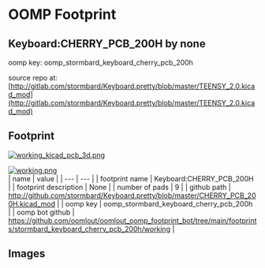 # OOMP Footprint  
## Keyboard:CHERRY_PCB_200H  by none  
  
oomp key: oomp_stormbard_keyboard_cherry_pcb_200h  
  
source repo at: [http://gitlab.com/stormbard/Keyboard.pretty/blob/master/TEENSY_2.0.kicad_mod](http://gitlab.com/stormbard/Keyboard.pretty/blob/master/TEENSY_2.0.kicad_mod)  
## Footprint  
  
[![working_kicad_pcb_3d.png](working_kicad_pcb_3d_600.png)](working_kicad_pcb_3d.png)  
  
[![working.png](working_600.png)](working.png)  
| name | value | 
| --- | --- | 
| footprint name | Keyboard:CHERRY_PCB_200H | 
| footprint description | None | 
| number of pads | 9 | 
| github path | http://github.com/stormbard/Keyboard.pretty/blob/master/CHERRY_PCB_200H.kicad_mod | 
| oomp key | oomp_stormbard_keyboard_cherry_pcb_200h | 
| oomp bot github | https://github.com/oomlout/oomlout_oomp_footprint_bot/tree/main/footprints/stormbard_keyboard_cherry_pcb_200h/working | 
## Images  
